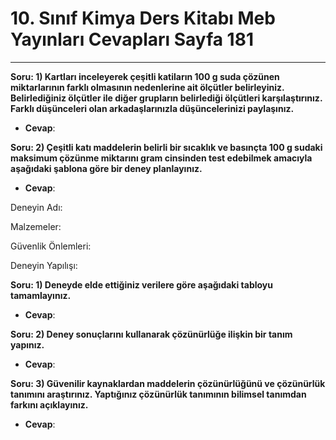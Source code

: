 # 10. Sınıf Kimya Ders Kitabı Meb Yayınları Cevapları Sayfa 181

---

**Soru: 1) Kartları inceleyerek çeşitli katiların 100 g suda çözünen miktarlarının farklı olmasının nedenlerine ait ölçütler belirleyiniz. Belirlediğiniz ölçütler ile diğer grupların belirlediği ölçütleri karşılaştırınız. Farklı düşünceleri olan arkadaşlarınızla düşüncelerinizi paylaşınız.**

-   **Cevap**:

**Soru: 2) Çeşitli katı maddelerin belirli bir sıcaklık ve basınçta 100 g sudaki maksimum çözünme miktarını gram cinsinden test edebilmek amacıyla aşağıdaki şablona göre bir deney planlayınız.**

-   **Cevap**:

Deneyin Adı:

 Malzemeler:

 Güvenlik Önlemleri:

 Deneyin Yapılışı:

**Soru: 1) Deneyde elde ettiğiniz verilere göre aşağıdaki tabloyu tamamlayınız.**

-   **Cevap**:

**Soru: 2) Deney sonuçlarını kullanarak çözünürlüğe ilişkin bir tanım yapınız.**

-   **Cevap**:

**Soru: 3) Güvenilir kaynaklardan maddelerin çözünürlüğünü ve çözünürlük tanımını araştırınız. Yaptığınız çözünürlük tanımının bilimsel tanımdan farkını açıklayınız.**

-   **Cevap**:
